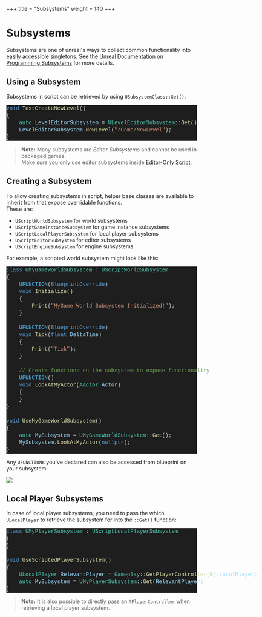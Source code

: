 +++
title = "Subsystems"
weight = 140
+++

# Subsystems
Subsystems are one of unreal's ways to collect common functionality into easily accessible singletons.
See the [Unreal Documentation on Programming Subsystems](https://docs.unrealengine.com/5.0/en-US/programming-subsystems/) for more details.

## Using a Subsystem
Subsystems in script can be retrieved by using `USubsystemClass::Get()`.

<div class="code_block" style="color: #d4d4d4;background-color: #1e1e1e;font-family: 'Terminus (TTF) for Windows', Consolas, 'Courier New', monospace;font-weight: normal;font-size: 14px;line-height: 19px;white-space: pre;"><div><span style="color: #569cd6;">void</span><span style="color: #d4d4d4;"> </span><span style="color: #dcdcaa;">TestCreateNewLevel</span><span style="color: #d4d4d4;">()</span></div><div><span style="color: #d4d4d4;">{</span></div><div><span style="color: #d4d4d4;">&#160; &#160; </span><span style="color: #4ec9b0;">auto</span><span style="color: #d4d4d4;"> </span><span style="color: #9cdcfe;">LevelEditorSubsystem</span><span style="color: #d4d4d4;"> = </span><span style="color: #4ec9b0;">ULevelEditorSubsystem</span><span style="color: #d4d4d4;">::</span><span style="color: #dcdcaa;">Get</span><span style="color: #d4d4d4;">();</span></div><div><span style="color: #d4d4d4;">&#160; &#160; </span><span style="color: #9cdcfe;">LevelEditorSubsystem</span><span style="color: #d4d4d4;">.</span><span style="color: #dcdcaa;">NewLevel</span><span style="color: #d4d4d4;">(</span><span style="color: #ce9178;">"/Game/NewLevel"</span><span style="color: #d4d4d4;">);</span></div><div><span style="color: #d4d4d4;">}</span></div></div>

> **Note:** Many subsystems are _Editor Subsystems_ and cannot be used in packaged games.  
> Make sure you only use editor subsystems inside [Editor-Only Script](/scripting/editor-script/).

## Creating a Subsystem
To allow creating subsystems in script, helper base classes are available to inherit from that expose overridable functions.  
These are:
* `UScriptWorldSubsystem` for world subsystems
* `UScriptGameInstanceSubsystem` for game instance subsystems
* `UScriptLocalPlayerSubsystem` for local player subsystems
* `UScriptEditorSubsystem` for editor subsystems
* `UScriptEngineSubsystem` for engine subsystems

For example, a scripted world subsystem might look like this:

<div class="code_block" style="color: #d4d4d4;background-color: #1e1e1e;font-family: 'Terminus (TTF) for Windows', Consolas, 'Courier New', monospace;font-weight: normal;font-size: 14px;line-height: 19px;white-space: pre;"><div><span style="color: #569cd6;">class</span><span style="color: #d4d4d4;"> </span><span style="color: #4ec9b0;">UMyGameWorldSubsystem</span><span style="color: #d4d4d4;"> : </span><span style="color: #4ec9b0;">UScriptWorldSubsystem</span></div><div><span style="color: #d4d4d4;">{</span></div><div><span style="color: #d4d4d4;">&#160; &#160; </span><span style="color: #4fc1ff;">UFUNCTION</span><span style="color: #d4d4d4;">(</span><span style="color: #569cd6;">BlueprintOverride</span><span style="color: #d4d4d4;">)</span></div><div><span style="color: #d4d4d4;">&#160; &#160; </span><span style="color: #569cd6;">void</span><span style="color: #d4d4d4;"> </span><span style="color: #dcdcaa;">Initialize</span><span style="color: #d4d4d4;">()</span></div><div><span style="color: #d4d4d4;">&#160; &#160; {</span></div><div><span style="color: #d4d4d4;">&#160; &#160; &#160; &#160; </span><span style="color: #dcdcaa;">Print</span><span style="color: #d4d4d4;">(</span><span style="color: #ce9178;">"MyGame World Subsystem Initialized!"</span><span style="color: #d4d4d4;">);</span></div><div><span style="color: #d4d4d4;">&#160; &#160; }</span></div><br><div><span style="color: #d4d4d4;">&#160; &#160; </span><span style="color: #4fc1ff;">UFUNCTION</span><span style="color: #d4d4d4;">(</span><span style="color: #569cd6;">BlueprintOverride</span><span style="color: #d4d4d4;">)</span></div><div><span style="color: #d4d4d4;">&#160; &#160; </span><span style="color: #569cd6;">void</span><span style="color: #d4d4d4;"> </span><span style="color: #dcdcaa;">Tick</span><span style="color: #d4d4d4;">(</span><span style="color: #569cd6;">float</span><span style="color: #d4d4d4;"> </span><span style="color: #9cdcfe;">DeltaTime</span><span style="color: #d4d4d4;">)</span></div><div><span style="color: #d4d4d4;">&#160; &#160; {</span></div><div><span style="color: #d4d4d4;">&#160; &#160; &#160; &#160; </span><span style="color: #dcdcaa;">Print</span><span style="color: #d4d4d4;">(</span><span style="color: #ce9178;">"Tick"</span><span style="color: #d4d4d4;">);</span></div><div><span style="color: #d4d4d4;">&#160; &#160; }</span></div><br><div><span style="color: #d4d4d4;">&#160; &#160; </span><span style="color: #6a9955;">// Create functions on the subsystem to expose functionality</span></div><div><span style="color: #d4d4d4;">&#160; &#160; </span><span style="color: #4fc1ff;">UFUNCTION</span><span style="color: #d4d4d4;">()</span></div><div><span style="color: #d4d4d4;">&#160; &#160; </span><span style="color: #569cd6;">void</span><span style="color: #d4d4d4;"> </span><span style="color: #dcdcaa;">LookAtMyActor</span><span style="color: #d4d4d4;">(</span><span style="color: #4ec9b0;">AActor</span><span style="color: #d4d4d4;"> </span><span style="color: #9cdcfe;">Actor</span><span style="color: #d4d4d4;">)</span></div><div><span style="color: #d4d4d4;">&#160; &#160; {</span></div><div><span style="color: #d4d4d4;">&#160; &#160; }</span></div><div><span style="color: #d4d4d4;">}</span></div><br><div><span style="color: #569cd6;">void</span><span style="color: #d4d4d4;"> </span><span style="color: #dcdcaa;">UseMyGameWorldSubsystem</span><span style="color: #d4d4d4;">()</span></div><div><span style="color: #d4d4d4;">{</span></div><div><span style="color: #d4d4d4;">&#160; &#160; </span><span style="color: #4ec9b0;">auto</span><span style="color: #d4d4d4;"> </span><span style="color: #9cdcfe;">MySubsystem</span><span style="color: #d4d4d4;"> = </span><span style="color: #4ec9b0;">UMyGameWorldSubsystem</span><span style="color: #d4d4d4;">::</span><span style="color: #dcdcaa;">Get</span><span style="color: #d4d4d4;">();</span></div><div><span style="color: #d4d4d4;">&#160; &#160; </span><span style="color: #9cdcfe;">MySubsystem</span><span style="color: #d4d4d4;">.</span><span style="color: #dcdcaa;">LookAtMyActor</span><span style="color: #d4d4d4;">(</span><span style="color: #569cd6;">nullptr</span><span style="color: #d4d4d4;">);</span></div><div><span style="color: #d4d4d4;">}</span></div></div>

Any `UFUNCTION`s you've declared can also be accessed from blueprint on your subsystem:

![](/img/scripted-subsystem.png)

## Local Player Subsystems
In case of local player subsystems, you need to pass the which `ULocalPlayer` to retrieve the subsystem for into the `::Get()` function:

<div class="code_block" style="color: #d4d4d4;background-color: #1e1e1e;font-family: 'Terminus (TTF) for Windows', Consolas, 'Courier New', monospace;font-weight: normal;font-size: 14px;line-height: 19px;white-space: pre;"><div><span style="color: #569cd6;">class</span><span style="color: #d4d4d4;"> </span><span style="color: #4ec9b0;">UMyPlayerSubsystem</span><span style="color: #d4d4d4;"> : </span><span style="color: #4ec9b0;">UScriptLocalPlayerSubsystem</span></div><div><span style="color: #d4d4d4;">{</span></div><div><span style="color: #d4d4d4;">}</span></div><br><div><span style="color: #569cd6;">void</span><span style="color: #d4d4d4;"> </span><span style="color: #dcdcaa;">UseScriptedPlayerSubsystem</span><span style="color: #d4d4d4;">()</span></div><div><span style="color: #d4d4d4;">{</span></div><div><span style="color: #d4d4d4;">&#160; &#160; </span><span style="color: #4ec9b0;">ULocalPlayer</span><span style="color: #d4d4d4;"> </span><span style="color: #9cdcfe;">RelevantPlayer</span><span style="color: #d4d4d4;"> = </span><span style="color: #4ec9b0;">Gameplay</span><span style="color: #d4d4d4;">::</span><span style="color: #dcdcaa;">GetPlayerController</span><span style="color: #d4d4d4;">(</span><span style="color: #b5cea8;">0</span><span style="color: #d4d4d4;">).</span><span style="color: #9cdcfe;">LocalPlayer</span><span style="color: #d4d4d4;">;</span></div><div><span style="color: #d4d4d4;">&#160; &#160; </span><span style="color: #4ec9b0;">auto</span><span style="color: #d4d4d4;"> </span><span style="color: #9cdcfe;">MySubsystem</span><span style="color: #d4d4d4;"> = </span><span style="color: #4ec9b0;">UMyPlayerSubsystem</span><span style="color: #d4d4d4;">::</span><span style="color: #dcdcaa;">Get</span><span style="color: #d4d4d4;">(</span><span style="color: #9cdcfe;">RelevantPlayer</span><span style="color: #d4d4d4;">);</span></div><div><span style="color: #d4d4d4;">}</span></div></div>

> **Note:** It is also possible to directly pass an `APlayerController` when retrieving a local player subsystem.